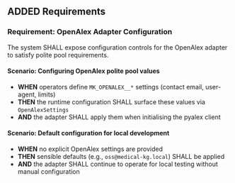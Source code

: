 ## ADDED Requirements

### Requirement: OpenAlex Adapter Configuration
The system SHALL expose configuration controls for the OpenAlex adapter to satisfy polite pool requirements.

#### Scenario: Configuring OpenAlex polite pool values
- **WHEN** operators define `MK_OPENALEX__*` settings (contact email, user-agent, limits)
- **THEN** the runtime configuration SHALL surface these values via `OpenAlexSettings`
- **AND** the adapter SHALL apply them when initialising the pyalex client

#### Scenario: Default configuration for local development
- **WHEN** no explicit OpenAlex settings are provided
- **THEN** sensible defaults (e.g., `oss@medical-kg.local`) SHALL be applied
- **AND** the adapter SHALL continue to operate for local testing without manual configuration
